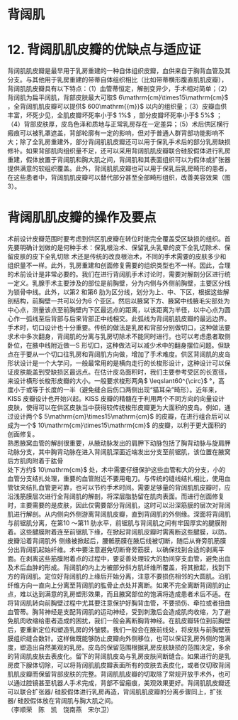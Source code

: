# 背阔肌  
# 12.  背阔肌肌皮瓣的优缺点与适应证  
背阔肌肌皮瓣是最早用于乳房重建的一种自体组织皮瓣，血供来自于胸背血管及其分支。与其他用于乳房重建的带蒂自体组织相比（比如带蒂横形腹直肌肌皮瓣），背阔肌肌皮瓣具有以下特点：（1）血管蒂恒定，解剖变异少，手术相对简单；（2）背阔肌为扁平阔肌，背部皮肤最大可取$ 6\mathrm{cm}\times15\mathrm{cm}$    ，全背阔肌肌皮瓣可以提供$ 600\mathrm{{m}}$     以内的组织量；（3）皮瓣血供丰富，坏死少见，全肌皮瓣坏死率小于$ 1\%$ ，部分皮瓣坏死率小于$ 5\%$ ；（4）背部皮肤厚，皮岛色泽和质地与正常乳房存在一定差异；（5）术后供区横行瘢痕可以被乳罩遮盖，背部轮廓有一定的影响，但对于普通人群背部功能影响不大；除了全乳房重建外，部分背阔肌肌皮瓣还可以用于保乳手术后的部分乳房缺损修补。如果背部肌肉组织量不足，还可以采用背阔肌肌皮瓣联合硅胶假体进行乳房重建，假体放置于背阔肌和胸大肌之间，背阔肌和其表面组织可以为假体或扩张器提供满意的软组织覆盖。此外，背阔肌肌皮瓣也可以用于保乳后乳房畸形的患者，在这些患者中，背阔肌肌皮瓣可以替代部分甚至全部畸形组织，改善美容效果（图3）。  
#  背阔肌肌皮瓣的操作及要点  
术前设计皮瓣范围时要考虑到供区肌皮瓣在转位时能完全覆盖受区缺损的组织。首先要明确计划做的是何种手术：保乳根治术、保留乳头乳晕的皮下全乳切除术、保留皮肤的皮下全乳切除 术还是传统的改良根治术，不同的手术需要的皮肤多少和组织量不一样。此外，乳房重建和创面修复需要的组织类型也不一样。因此，合理的术前设计是非常必要的。我们在进行背阔肌手术讨论时，需要对解剖分区进行统一定义。乳腺手术主要涉及的部位是前胸壁，分为内侧与外侧前胸壁，主要区分线为锁骨中线。此外，以第2 和第6 肋为区分线，划分为上、中、下区，根据这些解剖结构，前胸壁一共可以分为6 个亚区。然后以腋窝下方、腋窝中线腋毛尖部处为中心点，测量该点至前胸壁内下区最远点的距离，以该距离为半径，以中心点为圆心作一弧线至后背部与后来背部正中线相交。此弧线为背阔肌肌皮瓣的最远边界。  
手术时，切口设计也十分重要。传统的做法是乳房和背部分别做切口，这种做法要求术中多次翻身，背阔肌的分离与乳房切除术不能同时进行。也可以考虑患者取侧卧位，在腋中线附近做一S 形切口，这种做法可以减少术中的翻身摆位问题。但缺点在于要从一个切口往乳房和背阔肌方向做，增加了手术难度。供区背阔肌的皮岛形状设计是一个大学问，一般最常用的是横向走行的长梭形设计，这种设计可以保证皮肤能盖到受缺损区最远点。在估计皮岛面积时，我们主要参考受区的长宽径，来设计横形长梭形皮瓣的大小。一般要求梭形两角$ \leqslant60^{\circ}$    °，高度小于或等于长度的一半（避免缝合后伤口两侧出现“猫耳朵”畸形）。近年来，KISS 皮瓣设计也开始兴起。KISS 皮瓣的精髓在于利用两个不同方向的向量设计皮肤，使得可以在供区皮肤当中获得较传统梭形皮瓣更为大面积的皮岛。例如，通过设计两个$ 5\mathrm{cm}\times15\mathrm{cm}$     的皮瓣，在进行组合后可以成为一个$ 10\mathrm{cm}\times15\mathrm{cm}$     的皮瓣，以利于更大面积的创面修复。  
熟悉腋窝血管的解剖很重要，从腋动脉发出的肩胛下动脉包括了胸背动脉与旋肩胛动脉分支，其中胸背动脉在进入背阔肌深面近端发出分支至前锯肌，该位置在腋窝后方肌肉附着于肱骨  
处下方约$ 10\mathrm{cm}$     处，术中需要仔细保护这些血管和大的分支，小的血管分支结扎处理，重要的血管附近不要用电刀。与传统的缝线结扎相比，使用血管钛夹结扎血管更可靠，也可以节约手术时间。需要足够量的背阔肌肌皮瓣时，应沿浅筋膜层次进行全背阔肌的解剖，将深层脂肪留在肌肉表面。而进行创面修复时，主要需要的是皮肤，因此仅需要部分背阔肌，这时可以沿深筋膜的层次对背阔肌进行解剖。从内侧向外侧游离背阔肌皮瓣，直到背阔肌的外侧缘。深面将背阔肌与前锯肌分离，在第10 ～第11 肋水平，前锯肌与背阔肌之间有牢固厚实的腱膜附着。这些腱膜附着连至前锯肌下缘，在掀起背阔肌皮瓣时需离断这些腱膜，以防。皮瓣沿着背阔肌外 侧缘被掀起后，腰骶筋膜在腋后线被切断，随后从脊旁肌筋膜分出背阔肌起始纤维。术中要注意避免切断脊旁筋膜，以确保找到合适的剥离平面。在剥离这些筋膜附着点的过程中，要妥善处理较大的肋间穿支血管，避免出血及术后血肿的形成。背阔肌的内上方被部分斜方肌纤维所覆盖，将其掀起，找到下方的背阔肌。定位好背阔肌的上缘后开始分离，注意不要损伤相邻的大圆肌。沿肌纤维方向一直向上分离至背阔肌的肱骨止点处并离断。如果不完全离断背阔肌的止点，难以达到满意的乳房塑形效果，而且腋窝部位的饱满将造成患者术后不适。在将背阔肌转向前胸壁过程中尤其要注意保护好胸背血管，不要损伤、牵拉或者扭曲血管蒂。胸背神经是支配背阔肌的运动神经，受到刺激后会造成肌肉收缩，为了避免肌肉收缩给患者造成的困扰，我们一般会离断胸背神经。在肌皮瓣转位到前胸壁后，要重新定位和塑造乳房的外皱襞。我们一般会在腋前线处，将皮肤与前胸壁筋膜组织缝合数针。这样做既能够防止皮瓣向外侧移位，也可以保证乳房外侧的饱满度，塑造出自然美观的乳房。皮岛的保留范围根据乳房皮肤缺损的范围决定，多余的背阔肌皮肤去表皮化。留下的背阔肌皮岛与乳房皮肤间断缝合。如果进行的是乳房皮下腺体切除，可以将背阔肌肌皮瓣表面所有的皮肤去表皮化，或者仅切取背阔肌肌皮瓣而保留背部皮肤的完整。背阔肌肌皮瓣的切取除了常规开放手术外，也可以通过腔镜甚至机器人手术完成，背部不留瘢痕，美观效果更好。背阔肌肌皮瓣还可以联合扩张器/ 硅胶假体进行乳房再造，背阔肌肌皮瓣的分离步骤同上，扩张器/ 硅胶假体放在背阔肌与胸大肌之间。  
（李顺荣　陈　凯　饶南燕　宋尔卫）  